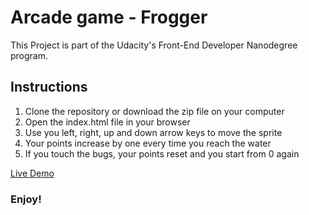 # Arcade game - Frogger
This Project is part of the Udacity's Front-End Developer Nanodegree program.

## Instructions

1. Clone the repository or download the zip file on your computer
2. Open the index.html file in your browser
3. Use you left, right, up and down arrow keys to move the sprite
4. Your points increase by one every time you reach the water
5. If you touch the bugs, your points reset and you start from 0 again

[Live Demo](https://chilingirov.github.io/frogger) 
### Enjoy!
